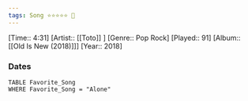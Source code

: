 ```yaml
---
tags: Song ⭐⭐⭐⭐⭐ 💛
---
```

[Time:: 4:31]
[Artist:: [[Toto]] ]
[Genre:: Pop Rock]
[Played:: 91]
[Album:: [[Old Is New (2018)]]]
[Year:: 2018]
### Dates
````dataview
TABLE Favorite_Song
WHERE Favorite_Song = "Alone"
````